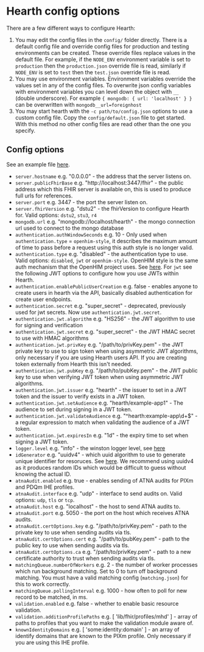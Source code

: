 # Hearth config options

There are a few different ways to configure Hearth:

1. You may edit the config files in the `config/` folder directly. There is a default config file and override config files for production and testing environments can be created. These override files replace values in the default file. For example, if the `NODE_ENV` environment variable is set to `production` then the `production.json` override file is read, similarly if `NODE_ENV` is set to `test` then the `test.json` override file is read.
2. You may use environment variables. Environment variables override the values set in any of the config files. To overwrite json config variables with environment variables you can level down the object with `__` (double underscore).  For example `{ mongodb: { url: 'localhost' } }` can be overwritten with `mongodb__url=foreignhost`
3. You may start hearth with the `-c path/to/config.json` options to use a custom config file. Copy the `config/default.json` file to get started. With this method no other config files are read other than the one you specify.

## Config options

See an example file [here](default.json).

* `server.hostname` e.g. "0.0.0.0" - the address that the server listens on.
* `server.publicFhirBase` e.g. "http://localhost:3447/fhir" - the public address which this FHIR server is available on, this is used to produce full urls for references.
* `server.port` e.g. 3447 - the port the server listen on.
* `server.fhirVersion` e.g. "dstu2" - the fhirVersion to configure Hearth for. Valid  options: `dstu2`, `stu3`, `r4`
* `mongodb.url` e.g. "mongodb://localhost/hearth" - the mongo connection url used to connect to the mongo database
* `authentication.authWindowSeconds` e.g. 10 - Only used when `authentication.type` = `openhim-style`, it describes the maximum amount of time to pass before a request using this auth style is no longer valid.
* `authentication.type` e.g. "disabled" - the authentication type to use. Valid options: `disabled`, `jwt` or `openhim-style`. OpenHIM style is the same auth mechanism that the OpenHIM project uses. See [here](http://openhim.readthedocs.io/en/latest/dev-guide/api-ref.html#initial-authentication-notification). For `jwt` see the following JWT options to configure how you use JWTs within Hearth.
* `authentication.enablePublicUserCreation` e.g. false - enables anyone to create users in hearth via the API, basically disabled authentication for create user endpoints.
* `authentication.secret` e.g. "super_secret" - deprecated, previously used for jwt secrets. Now use `authentication.jwt.secret`.
* `authentication.jwt.algorithm` e.g. "HS256" - the JWT algorithm to use for signing and verification
* `authentication.jwt.secret` e.g. "super_secret" - the JWT HMAC secret to use with HMAC algorithms
* `authentication.jwt.privKey` e.g. "/path/to/privKey.pem" - the JWT private key to use to sign token when using asymmetric JWT algorithms, only necessary if you are using Hearth users API. If you are creating token externally from Hearth this isn't needed.
* `authentication.jwt.pubKey` e.g. "/path/to/pubKey.pem" - the JWT public key to use when verifying JWT token when using asymmetric JWT algorithms.
* `authentication.jwt.issuer` e.g. "hearth" - the issuer to set in a JWT token and the issuer to verify exists in a JWT token.
* `authentication.jwt.setAudience` e.g. "hearth/example-app1" - The audience to set during signing in a JWT token.
* `authentication.jwt.validateAudience` e.g. "^hearth:example-app\\d+$" - a regular expression to match when validating the audience of a JWT token.
* `authentication.jwt.expiresIn` e.g. "1d" - the expiry time to set when signing a JWT token.
* `logger.level` e.g. "info" - the winston logger level, see [here](https://github.com/winstonjs/winston#logging-levels)
* `idGenerator` e.g. "uuidv4" - which uuid algorithm to use to generate unique identifier for resoruces. See [here](https://github.com/kelektiv/node-uuid). We recommend using uuidv4 as it produces random IDs which would be difficult to guess without knowing the actual ID.
* `atnaAudit.enabled` e.g. true - enables sending of ATNA audits for PIXm and PDQm IHE profiles.
* `atnaAudit.interface` e.g. "udp" - interface to send audits on. Valid options: `udp`, `tls` or `tcp`.
* `atnaAudit.host` e.g. "localhost" - the host to send ATNA audits to.
* `atnaAudit.port` e.g. 5050 - the port on the host which receives ATNA audits.
* `atnaAudit.certOptions.key` e.g. "/path/to/privKey.pem" - path to the private key to use when sending audits via tls.
* `atnaAudit.certOptions.cert` e.g. "/path/to/pubKey.pem" - path to the public key to use when sending audits via tls.
* `atnaAudit.certOptions.ca` e.g. "/path/to/privKey.pem" - path to a new certificate authority to trust when sending audits via tls.
* `matchingQueue.numberOfWorkers` e.g. 2 - the number of worker processes which run background matching. Set to 0 to turn off background matching. You must have a valid matching config (`matching.json`) for this to work correctly.
* `matchingQueue.pollingInterval` e.g. 1000 - how often to poll for new record to be matched, in ms.
* `validation.enabled` e.g. false - whether to enable basic resource validation.
* `validation.additionProfilePaths` e.g. [ 'lib/fhir/profiles/mhd' ] - array of paths to profiles that you want to make the validation module aware of.
* `knownIdentityDomains` e.g. [ 'some:identity:domain' ] - an array of identify domains that are known to the PIXm profile. Only necessary if you are using this IHE profile.
